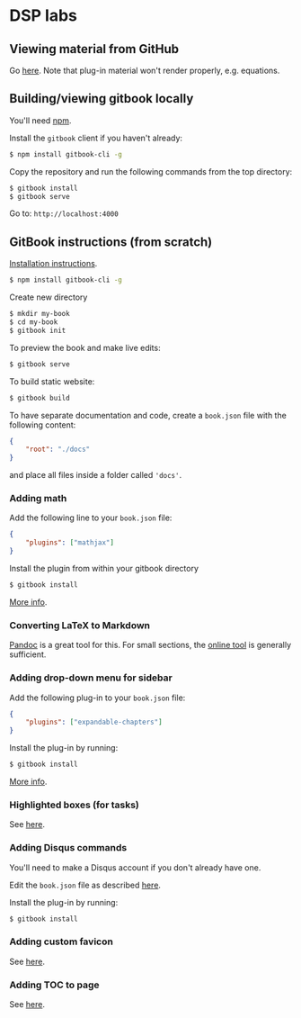 # DSP labs

## Viewing material from GitHub

Go [here](docs/README.md). Note that plug-in material won't render properly, e.g. equations.

## Building/viewing gitbook locally

You'll need [npm](https://www.npmjs.com/get-npm).

Install the `gitbook` client if you haven't already:
```bash
$ npm install gitbook-cli -g
```

Copy the repository and run the following commands from the top directory:
```bash
$ gitbook install
$ gitbook serve
```

Go to: `http://localhost:4000`


## GitBook instructions (from scratch)

[Installation instructions](https://toolchain.gitbook.com/setup.html).

```bash
$ npm install gitbook-cli -g
```

Create new directory
```bash
$ mkdir my-book
$ cd my-book
$ gitbook init
```

To preview the book and make live edits:
```bash
$ gitbook serve
```

To build static website:
```bash
$ gitbook build
```

To have separate documentation and code, create a `book.json` file with the following content:
```json
{
    "root": "./docs"
}
```
and place all files inside a folder called `'docs'`.


### Adding math

Add the following line to your `book.json` file:
```json
{
    "plugins": ["mathjax"]
}
```
Install the plugin from within your gitbook directory
```bash
$ gitbook install
```

[More info](https://github.com/GitbookIO/plugin-mathjax).

### Converting LaTeX to Markdown

[Pandoc](https://pandoc.org/) is a great tool for this. For small sections, the [online tool](https://pandoc.org/try/) is generally sufficient.


### Adding drop-down menu for sidebar

Add the following plug-in to your `book.json` file:
```json
{
    "plugins": ["expandable-chapters"]
}
```

Install the plug-in by running:
```bash
$ gitbook install
```

[More info](https://www.npmjs.com/package/gitbook-plugin-expandable-chapters).

### Highlighted boxes (for tasks)

See [here](https://github.com/GitbookIO/plugin-hints).

### Adding Disqus commands

You'll need to make a Disqus account if you don't already have one.

Edit the `book.json` file as described [here](https://plugins.gitbook.com/plugin/disqus).

Install the plug-in by running:
```bash
$ gitbook install
```

### Adding custom favicon

See [here](https://www.npmjs.com/package/gitbook-plugin-custom-favicon).

### Adding TOC to page

See [here](https://www.npmjs.com/package/gitbook-plugin-simple-page-toc).


